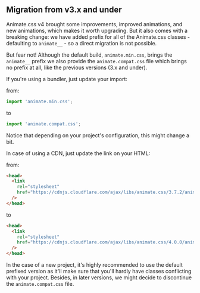 ## Migration from v3.x and under

Animate.css v4 brought some improvements, improved animations, and new animations, which makes it worth upgrading. But it also comes with a breaking change: we have added prefix for all of the Animate.css classes - defaulting to `animate__` - so a direct migration is not possible.

But fear not! Although the default build, `animate.min.css`, brings the `animate__` prefix we also provide the `animate.compat.css` file which brings no prefix at all, like the previous versions (3.x and under).

If you're using a bundler, just update your import:

from:

```js
import 'animate.min.css';
```

to

```js
import 'animate.compat.css';
```

Notice that depending on your project's configuration, this might change a bit.

In case of using a CDN, just update the link on your HTML:

from:

```html
<head>
  <link
    rel="stylesheet"
    href="https://cdnjs.cloudflare.com/ajax/libs/animate.css/3.7.2/animate.min.css"
  />
</head>
```

to

```html
<head>
  <link
    rel="stylesheet"
    href="https://cdnjs.cloudflare.com/ajax/libs/animate.css/4.0.0/animate.compat.css"
  />
</head>
```

In the case of a new project, it's highly recommended to use the default prefixed version as it'll make sure that you'll hardly have classes conflicting with your project. Besides, in later versions, we might decide to discontinue the `animate.compat.css` file.
